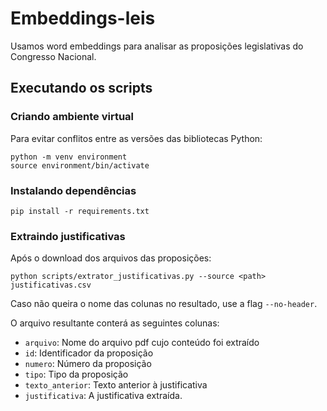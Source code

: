 # Embeddings-leis

Usamos word embeddings para analisar as proposições legislativas do Congresso Nacional. 

## Executando os scripts

### Criando ambiente virtual

Para evitar conflitos entre as versões das bibliotecas Python:

```
python -m venv environment
source environment/bin/activate
```

### Instalando dependências

```
pip install -r requirements.txt
```

### Extraindo justificativas 

Após o download dos arquivos das proposições:

```
python scripts/extrator_justificativas.py --source <path> justificativas.csv
```

Caso não queira o nome das colunas no resultado, use a flag `--no-header`.

O arquivo resultante conterá as seguintes colunas:
* `arquivo`: Nome do arquivo pdf cujo conteúdo foi extraído
* `id`: Identificador da proposição
* `numero`: Número da proposição
* `tipo`: Tipo da proposição
* `texto_anterior`: Texto anterior à justificativa
* `justificativa`: A justificativa extraída.
